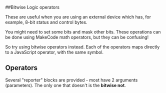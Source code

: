 ##Bitwise Logic operators

These are useful when you are using an external device which has, for example, 8-bit status and control bytes.

You might need to set some bits and mask other bits. These operations can be done using MakeCode math operators, but they can be confusing!

So try using bitwise operators instead. Each of the operators maps directly to a JavaScript operator, with the same symbol.

## Operators
Several "reporter" blocks are provided - most have 2 arguments (parameters). The only one that doesn't is the **bitwise not**.



